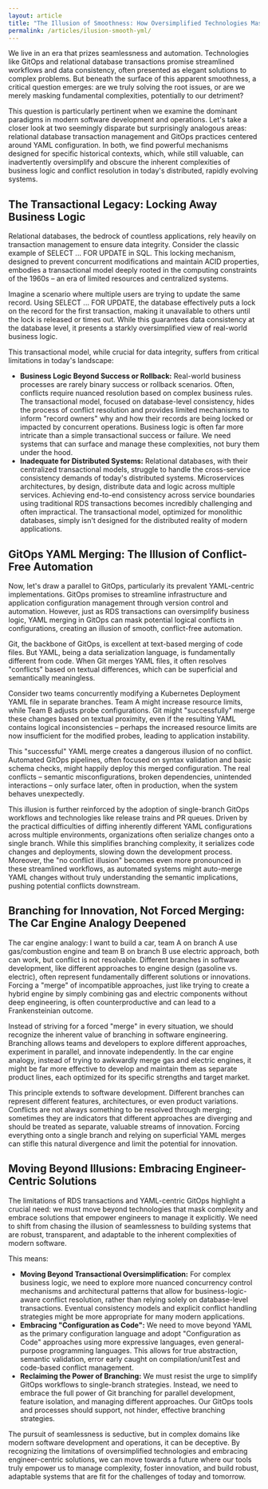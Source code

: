 ```yaml
---
layout: article
title: "The Illusion of Smoothness: How Oversimplified Technologies Mask Real Conflicts in Modern Software and kill innovation"
permalink: /articles/ilusion-smooth-yml/
---
```


We live in an era that prizes seamlessness and automation. Technologies like GitOps and relational database transactions promise streamlined workflows and data consistency, often presented as elegant solutions to complex problems. But beneath the surface of this apparent smoothness, a critical question emerges: are we truly solving the root issues, or are we merely masking fundamental complexities, potentially to our detriment?

This question is particularly pertinent when we examine the dominant paradigms in modern software development and operations. Let's take a closer look at two seemingly disparate but surprisingly analogous areas: relational database transaction management and GitOps practices centered around YAML configuration. In both, we find powerful mechanisms designed for specific historical contexts, which, while still valuable, can inadvertently oversimplify and obscure the inherent complexities of business logic and conflict resolution in today's distributed, rapidly evolving systems.

## The Transactional Legacy: Locking Away Business Logic

Relational databases, the bedrock of countless applications, rely heavily on transaction management to ensure data integrity. Consider the classic example of SELECT ... FOR UPDATE in SQL. This locking mechanism, designed to prevent concurrent modifications and maintain ACID properties, embodies a transactional model deeply rooted in the computing constraints of the 1960s – an era of limited resources and centralized systems.

Imagine a scenario where multiple users are trying to update the same record. Using SELECT ... FOR UPDATE, the database effectively puts a lock on the record for the first transaction, making it unavailable to others until the lock is released or times out. While this guarantees data consistency at the database level, it presents a starkly oversimplified view of real-world business logic.

This transactional model, while crucial for data integrity, suffers from critical limitations in today's landscape:
  * **Business Logic Beyond Success or Rollback:** Real-world business processes are rarely binary success or rollback scenarios. Often, conflicts require nuanced resolution based on complex business rules. The transactional model, focused on database-level consistency, hides the process of conflict resolution and provides limited mechanisms to inform "record owners" why and how their records are being locked or impacted by concurrent operations. Business logic is often far more intricate than a simple transactional success or failure. We need systems that can surface and manage these complexities, not bury them under the hood.
  * **Inadequate for Distributed Systems:** Relational databases, with their centralized transactional models, struggle to handle the cross-service consistency demands of today's distributed systems. Microservices architectures, by design, distribute data and logic across multiple services. Achieving end-to-end consistency across service boundaries using traditional RDS transactions becomes incredibly challenging and often impractical. The transactional model, optimized for monolithic databases, simply isn't designed for the distributed reality of modern applications.

## GitOps YAML Merging: The Illusion of Conflict-Free Automation

Now, let's draw a parallel to GitOps, particularly its prevalent YAML-centric implementations. GitOps promises to streamline infrastructure and application configuration management through version control and automation. However, just as RDS transactions can oversimplify business logic, YAML merging in GitOps can mask potential logical conflicts in configurations, creating an illusion of smooth, conflict-free automation.

Git, the backbone of GitOps, is excellent at text-based merging of code files. But YAML, being a data serialization language, is fundamentally different from code. When Git merges YAML files, it often resolves "conflicts" based on textual differences, which can be superficial and semantically meaningless.

Consider two teams concurrently modifying a Kubernetes Deployment YAML file in separate branches. Team A might increase resource limits, while Team B adjusts probe configurations. Git might "successfully" merge these changes based on textual proximity, even if the resulting YAML contains logical inconsistencies – perhaps the increased resource limits are now insufficient for the modified probes, leading to application instability.

This "successful" YAML merge creates a dangerous illusion of no conflict. Automated GitOps pipelines, often focused on syntax validation and basic schema checks, might happily deploy this merged configuration. The real conflicts – semantic misconfigurations, broken dependencies, unintended interactions – only surface later, often in production, when the system behaves unexpectedly.

This illusion is further reinforced by the adoption of single-branch GitOps workflows and technologies like release trains and PR queues. Driven by the practical difficulties of diffing inherently different YAML configurations across multiple environments, organizations often serialize changes onto a single branch. While this simplifies branching complexity, it serializes code changes and deployments, slowing down the development process. Moreover, the "no conflict illusion" becomes even more pronounced in these streamlined workflows, as automated systems might auto-merge YAML changes without truly understanding the semantic implications, pushing potential conflicts downstream.

## Branching for Innovation, Not Forced Merging: The Car Engine Analogy Deepened

The car engine analogy: I want to build a car, team A on branch A use gas/combustion engine and team B on branch B use electric approach, both can work, but conflict is not resolvable. Different branches in software development, like different approaches to engine design (gasoline vs. electric), often represent fundamentally different solutions or innovations. Forcing a "merge" of incompatible approaches, just like trying to create a hybrid engine by simply combining gas and electric components without deep engineering, is often counterproductive and can lead to a Frankensteinian outcome.

Instead of striving for a forced "merge" in every situation, we should recognize the inherent value of branching in software engineering. Branching allows teams and developers to explore different approaches, experiment in parallel, and innovate independently. In the car engine analogy, instead of trying to awkwardly merge gas and electric engines, it might be far more effective to develop and maintain them as separate product lines, each optimized for its specific strengths and target market.

This principle extends to software development. Different branches can represent different features, architectures, or even product variations. Conflicts are not always something to be resolved through merging; sometimes they are indicators that different approaches are diverging and should be treated as separate, valuable streams of innovation. Forcing everything onto a single branch and relying on superficial YAML merges can stifle this natural divergence and limit the potential for innovation.

## Moving Beyond Illusions: Embracing Engineer-Centric Solutions

The limitations of RDS transactions and YAML-centric GitOps highlight a crucial need: we must move beyond technologies that mask complexity and embrace solutions that empower engineers to manage it explicitly. We need to shift from chasing the illusion of seamlessness to building systems that are robust, transparent, and adaptable to the inherent complexities of modern software.

This means:
  * **Moving Beyond Transactional Oversimplification:** For complex business logic, we need to explore more nuanced concurrency control mechanisms and architectural patterns that allow for business-logic-aware conflict resolution, rather than relying solely on database-level transactions. Eventual consistency models and explicit conflict handling strategies might be more appropriate for many modern applications.
  * **Embracing "Configuration as Code":** We need to move beyond YAML as the primary configuration language and adopt "Configuration as Code" approaches using more expressive languages, even general-purpose programming languages. This allows for true abstraction, semantic validation, error early caught on compilation/unitTest and code-based conflict management.
  * **Reclaiming the Power of Branching:** We must resist the urge to simplify GitOps workflows to single-branch strategies. Instead, we need to embrace the full power of Git branching for parallel development, feature isolation, and managing different approaches. Our GitOps tools and processes should support, not hinder, effective branching strategies.

The pursuit of seamlessness is seductive, but in complex domains like modern software development and operations, it can be deceptive. By recognizing the limitations of oversimplified technologies and embracing engineer-centric solutions, we can move towards a future where our tools truly empower us to manage complexity, foster innovation, and build robust, adaptable systems that are fit for the challenges of today and tomorrow.